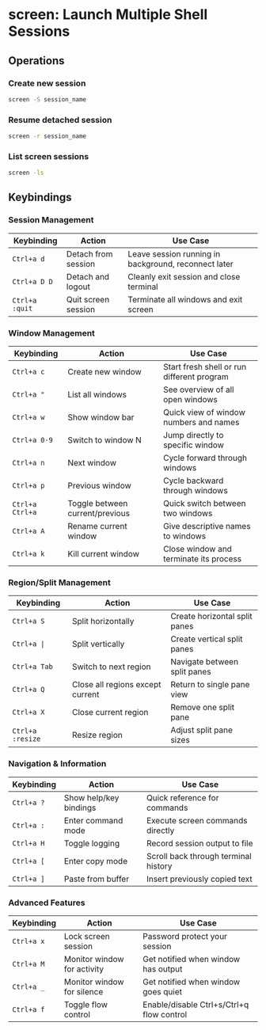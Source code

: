 # screen: Launch Multiple Shell Sessions

## Operations

### Create new session

```bash
screen -S session_name
```

### Resume detached session

```bash
screen -r session_name
```

### List screen sessions

```bash
screen -ls
```

## Keybindings

### Session Management

| Keybinding     | Action | Use Case |
|----------------|--------|----------|
| `Ctrl+a d`     | Detach from session | Leave session running in background, reconnect later |
| `Ctrl+a D D`   | Detach and logout | Cleanly exit session and close terminal |
| `Ctrl+a :quit` | Quit screen session | Terminate all windows and exit screen |

### Window Management

| Keybinding | Action | Use Case |
|------------|--------|----------|
| `Ctrl+a c` | Create new window | Start fresh shell or run different program |
| `Ctrl+a "` | List all windows | See overview of all open windows |
| `Ctrl+a w` | Show window bar | Quick view of window numbers and names |
| `Ctrl+a 0-9` | Switch to window N | Jump directly to specific window |
| `Ctrl+a n` | Next window | Cycle forward through windows |
| `Ctrl+a p` | Previous window | Cycle backward through windows |
| `Ctrl+a Ctrl+a` | Toggle between current/previous | Quick switch between two windows |
| `Ctrl+a A` | Rename current window | Give descriptive names to windows |
| `Ctrl+a k` | Kill current window | Close window and terminate its process |

### Region/Split Management

| Keybinding   | Action | Use Case |
|--------------|--------|----------|
| `Ctrl+a S`   | Split horizontally | Create horizontal split panes |
| `Ctrl+a \|`  | Split vertically | Create vertical split panes |
| `Ctrl+a Tab` | Switch to next region | Navigate between split panes |
| `Ctrl+a Q`   | Close all regions except current | Return to single pane view |
| `Ctrl+a X`   | Close current region | Remove one split pane |
| `Ctrl+a :resize` | Resize region | Adjust split pane sizes |

### Navigation & Information

| Keybinding | Action | Use Case |
|------------|--------|----------|
| `Ctrl+a ?` | Show help/key bindings | Quick reference for commands |
| `Ctrl+a :` | Enter command mode | Execute screen commands directly |
| `Ctrl+a H` | Toggle logging | Record session output to file |
| `Ctrl+a [` | Enter copy mode | Scroll back through terminal history |
| `Ctrl+a ]` | Paste from buffer | Insert previously copied text |

### Advanced Features

| Keybinding | Action | Use Case |
|------------|--------|----------|
| `Ctrl+a x` | Lock screen session | Password protect your session |
| `Ctrl+a M` | Monitor window for activity | Get notified when window has output |
| `Ctrl+a _` | Monitor window for silence | Get notified when window goes quiet |
| `Ctrl+a f` | Toggle flow control | Enable/disable Ctrl+s/Ctrl+q flow control |
